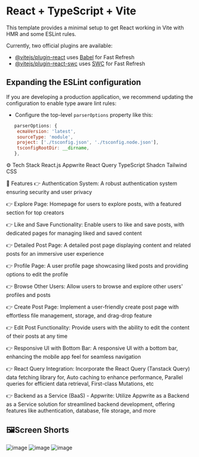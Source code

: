 # React + TypeScript + Vite

This template provides a minimal setup to get React working in Vite with HMR and some ESLint rules.

Currently, two official plugins are available:

- [@vitejs/plugin-react](https://github.com/vitejs/vite-plugin-react/blob/main/packages/plugin-react/README.md) uses [Babel](https://babeljs.io/) for Fast Refresh
- [@vitejs/plugin-react-swc](https://github.com/vitejs/vite-plugin-react-swc) uses [SWC](https://swc.rs/) for Fast Refresh

## Expanding the ESLint configuration

If you are developing a production application, we recommend updating the configuration to enable type aware lint rules:

- Configure the top-level `parserOptions` property like this:

```js
   parserOptions: {
    ecmaVersion: 'latest',
    sourceType: 'module',
    project: ['./tsconfig.json', './tsconfig.node.json'],
    tsconfigRootDir: __dirname,
   },
```




⚙️ Tech Stack
React.js
Appwrite
React Query
TypeScript
Shadcn
Tailwind CSS

🔋 Features
👉 Authentication System: A robust authentication system ensuring security and user privacy

👉 Explore Page: Homepage for users to explore posts, with a featured section for top creators

👉 Like and Save Functionality: Enable users to like and save posts, with dedicated pages for managing liked and saved content

👉 Detailed Post Page: A detailed post page displaying content and related posts for an immersive user experience

👉 Profile Page: A user profile page showcasing liked posts and providing options to edit the profile

👉 Browse Other Users: Allow users to browse and explore other users' profiles and posts

👉 Create Post Page: Implement a user-friendly create post page with effortless file management, storage, and drag-drop feature

👉 Edit Post Functionality: Provide users with the ability to edit the content of their posts at any time

👉 Responsive UI with Bottom Bar: A responsive UI with a bottom bar, enhancing the mobile app feel for seamless navigation

👉 React Query Integration: Incorporate the React Query (Tanstack Query) data fetching library for, Auto caching to enhance performance, Parallel queries for efficient data retrieval, First-class Mutations, etc

👉 Backend as a Service (BaaS) - Appwrite: Utilize Appwrite as a Backend as a Service solution for streamlined backend development, offering features like authentication, database, file storage, and more


## 🖼️Screen Shorts
![image](https://github.com/karthikamannathu/Snapgram/assets/133741486/0c0a523e-4c9e-4dc3-8a1b-55323355f424)
![image](https://github.com/karthikamannathu/Snapgram/assets/133741486/c47830d1-5022-485b-8f9a-e7a8def35e3c)
![image](https://github.com/karthikamannathu/Snapgram/assets/133741486/a1892fc1-4d2a-4bad-97af-ed0f14eedcdb)


